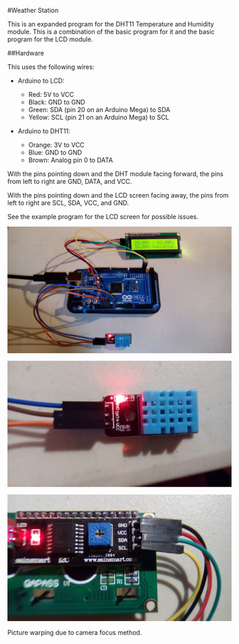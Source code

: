 #Weather Station

This is an expanded program for the DHT11 Temperature and Humidity module. This is a combination of the basic program for it and the basic program for the LCD module.



##Hardware

This uses the following wires:
- Arduino to LCD:
  - Red: 5V to VCC
  - Black: GND to GND
  - Green: SDA (pin 20 on an Arduino Mega) to SDA
  - Yellow: SCL (pin 21 on an Arduino Mega) to SCL

- Arduino to DHT11:

  - Orange: 3V to VCC
  - Blue: GND to GND
  - Brown: Analog pin 0 to DATA




With the pins pointing down and the DHT module facing forward, the pins from left to right are GND, DATA, and VCC.

With the pins pointing down and the LCD screen facing away, the pins from left to right are SCL, SDA, VCC, and GND.

See the example program for the LCD screen for possible issues.

![wiring-arduino](pictures/wiring-arduino.jpg)

![wiring-dht](pictures/wiring-dht.jpg)

![wiring-lcd](pictures/wiring-lcd.jpg)

Picture warping due to camera focus method.

